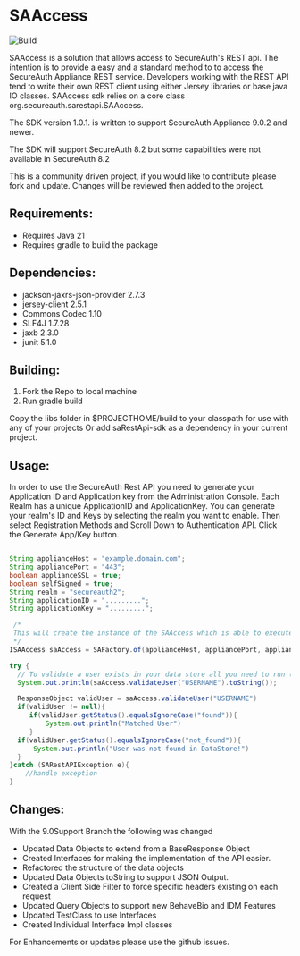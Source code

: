 SAAccess
===========
![Build](https://github.com/SecureAuthCorp/saidp-sdk-java/actions/workflows/github-actions.yml/badge.svg)

SAAccess is a solution that allows access to SecureAuth's REST api. The intention
is to provide a easy and a standard method to to access the SecureAuth Appliance REST
service. Developers working with the REST API tend to write their own REST
client using either Jersey libraries or base java IO classes. SAAccess sdk
relies on a core class org.secureauth.sarestapi.SAAccess.

The SDK version 1.0.1. is written to support SecureAuth Appliance 9.0.2 and newer.
 
The SDK will support SecureAuth 8.2 but some capabilities were not available in SecureAuth 8.2

This is a community driven project, if you would like to contribute please fork and update. Changes will be reviewed then added to the project.

Requirements:
------------
* Requires Java 21
* Requires gradle to build the package

Dependencies:
------------
* jackson-jaxrs-json-provider 2.7.3
* jersey-client 2.5.1
* Commons Codec 1.10
* SLF4J 1.7.28
* jaxb 2.3.0
* junit 5.1.0

Building:
--------
1. Fork the Repo to local machine
2. Run gradle build

Copy the libs folder in $PROJECTHOME/build to your classpath for use with any of your projects
Or add saRestApi-sdk as a dependency in your current project.

Usage:
-----

In order to use the SecureAuth Rest API you need to generate your Application ID and Application key from the Administration Console.
Each Realm has a unique ApplicationID and ApplicationKey. You can generate your realm's ID and Keys by selecting the realm you want to enable.
Then select Registration Methods and Scroll Down to Authentication API. Click the Generate App/Key button.

```java

String applianceHost = "example.domain.com";
String appliancePort = "443";
boolean applianceSSL = true;
boolean selfSigned = true;
String realm = "secureauth2";
String applicationID = ".........";
String applicationKey = ".........";

 /*
 This will create the instance of the SAAccess which is able to execute REST calls.
 */
ISAAccess saAccess = SAFactory.of(applianceHost, appliancePort, applianceSSL, selfSigned, realm, applicationID, applicationKey);

try {
  // To validate a user exists in your data store all you need to run the following.
  System.out.println(saAccess.validateUser("USERNAME").toString());

  ResponseObject validUser = saAccess.validateUser("USERNAME")
  if(validUser != null){
     if(validUser.getStatus().equalsIgnoreCase("found")){
         System.out.println("Matched User")
     }
  if(validUser.getStatus().equalsIgnoreCase("not_found")){
      System.out.println("User was not found in DataStore!")
  }
}catch (SARestAPIException e){
    //handle exception
}

```

Changes:
--------
With the 9.0Support Branch the following was changed

* Updated Data Objects to extend from a BaseResponse Object
* Created Interfaces for making the implementation of the API easier.
* Refactored the structure of the data objects
* Updated Data Objects toString to support JSON Output.
* Created a Client Side Filter to force specific headers existing on each request
* Updated Query Objects to support new BehaveBio and IDM Features
* Updated TestClass to use Interfaces
* Created Individual Interface Impl classes



For Enhancements or updates please use the github issues.
 
